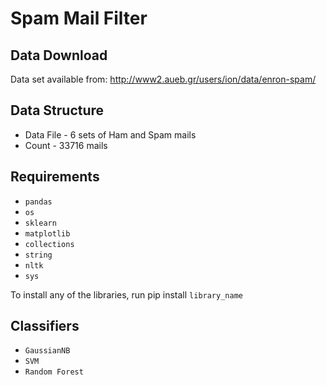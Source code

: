 # Spam Mail Filter

## Data Download
Data set available from: http://www2.aueb.gr/users/ion/data/enron-spam/

## Data Structure
- Data File - 6 sets of Ham and Spam mails
- Count - 33716 mails

## Requirements
- `pandas`
- `os`
- `sklearn`
- `matplotlib`
- `collections`
- `string`
- `nltk`
- `sys`

To install any of the libraries, run pip install `library_name`

## Classifiers
- `GaussianNB` 
- `SVM`
- `Random Forest`
